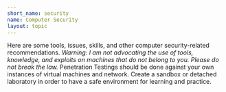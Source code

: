 ```yaml
---
short_name: security
name: Computer Security
layout: topic
---
```


 Here are some tools, issues, skills, and other computer security-related recommendations. *Warning: I am not advocating the use of tools, knowledge, and exploits on machines that do not belong to you. Please do not break the law.* Penetration Testings should be done against your own instances of virtual machines and network. Create a sandbox or detached laboratory in order to have a safe environment for learning and practice. 
